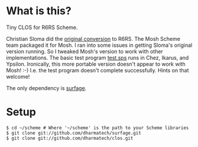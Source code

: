 
# What is this?

Tiny CLOS for R6RS Scheme.

Christian Sloma did the [original conversion](https://code.launchpad.net/~c-sloma/r6rs-clos/r6rs-clos-dev) to R6RS. The Mosh Scheme
team packaged it for Mosh. I ran into some issues in getting Sloma's
original version running. So I tweaked Mosh's version to work with
other implementations. The basic test program [test.sps](https://github.com/dharmatech/clos/blob/master/test.sps) runs in Chez,
Ikarus, and Ypsilon. Ironically, this more portable version doesn't
appear to work with Mosh! :-) I.e. the test program doesn't complete
successfully. Hints on that welcome!

The only dependency is [surfage](https://github.com/dharmatech/surfage).

# Setup

```
$ cd ~/scheme # Where '~/scheme' is the path to your Scheme libraries
$ git clone git://github.com/dharmatech/surfage.git
$ git clone git://github.com/dharmatech/clos.git
```

